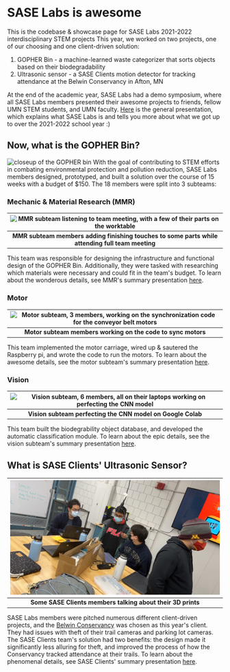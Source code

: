 # SASE Labs is awesome

This is the codebase & showcase page for SASE Labs 2021-2022 interdisciplinary STEM projects
This year, we worked on two projects, one of our choosing and one client-driven solution:
1. GOPHER Bin - a machine-learned waste categorizer that sorts objects based on their biodegradability
2. Ultrasonic sensor - a SASE Clients motion detector for tracking attendance at the Belwin Conservancy in Afton, MN

At the end of the academic year, SASE Labs had a demo symposium, where all SASE Labs members presented their awesome projects to friends, fellow UMN STEM students, and UMN faculty. [Here](https://docs.google.com/presentation/d/1pVfOZR1zcArs8Ue3XmOcpOOsQrmrRNc9f-MIYefE6zo/edit?usp=sharing) is the general presentation, which explains what SASE Labs is and tells you more about what we got up to over the 2021-2022 school year :) 

## Now, what is the GOPHER Bin?

![closeup of the GOPHER bin](photos/IMG_5019.HEIC)
With the goal of contributing to STEM efforts in combating environmental protection and pollution reduction, SASE Labs members designed, prototyped, and built a solution over the course of 15 weeks with a budget of $150. The 18 members were split into 3 subteams:

### Mechanic & Material Research (MMR)

| ![MMR subteam listening to team meeting, with a few of their parts on the worktable](photos/IMG_4978.HEIC) |
| :--: |
| **MMR subteam members adding finishing touches to some parts while attending full team meeting** |

This team was responsible for designing the infrastructure and functional design of the GOPHER Bin. Additionally, they were tasked with researching which materials were necessary and could fit in the team's budget. To learn about the wonderous details, see MMR's summary presentation [here](https://docs.google.com/presentation/d/1cbf5pPYIVQ8R_U1uu8z4xNOSi1JpKx0HbOv_MgPGEE4/edit?usp=sharing).

### Motor

| ![Motor subteam, 3 members, working on the synchronization code for the conveyor belt motors](photos/IMG_4976.HEIC) |
| :--: |
| **Motor subteam members working on the code to sync motors** |

This team implemented the motor carriage, wired up & sautered the Raspberry pi, and wrote the code to run the motors. To learn about the awesome details, see the motor subteam's summary presentation [here](https://docs.google.com/presentation/d/17_5_Mc0rvraCFtMVoYEmTYN52wZq_VuWoQYDpJxbDKM/edit?usp=sharing).

### Vision

| ![Vision subteam, 6 members, all on their laptops working on perfecting the CNN model](photos/IMG_4977.HEIC) |
| :--: |
| **Vision subteam perfecting the CNN model on Google Colab** |

This team built the biodegrability object database, and developed the automatic classification module. To learn about the epic details, see the vision subteam's summary presentation [here](https://docs.google.com/presentation/d/1KSN-VilFwoDhQrX49aA4bzVUpPa_dgvbRszLV9H1Rfw/edit?usp=sharing).

## What is SASE Clients' Ultrasonic Sensor?

| ![SASE clients, 4 of the 5 members, discussing details on the design](photos/IMG_4826.JPG) |
| :--: |
| **Some SASE Clients members talking about their 3D prints** |

SASE Labs members were pitched numerous different client-driven projects, and the [Belwin Conservancy](https://belwin.org/) was chosen as this year's client. They had issues with theft of their trail cameras and parking lot cameras. The SASE Clients team's solution had two benefits: the design made it significantly less alluring for theft, and improved the process of how the Conservancy tracked attendance at their trails. To learn about the phenomenal details, see SASE Clients' summary presentation [here](https://docs.google.com/presentation/d/1mfjcAvBrkN6oWS7IdneRZFBzLIogwlgx5wgbrG3M8Ho/edit?usp=sharing).